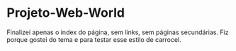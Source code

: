 # Projeto-Web-World
Finalizei apenas o index do página, sem links, sem páginas secundárias.
Fiz porque gostei do tema e para testar esse estilo de carrocel.

